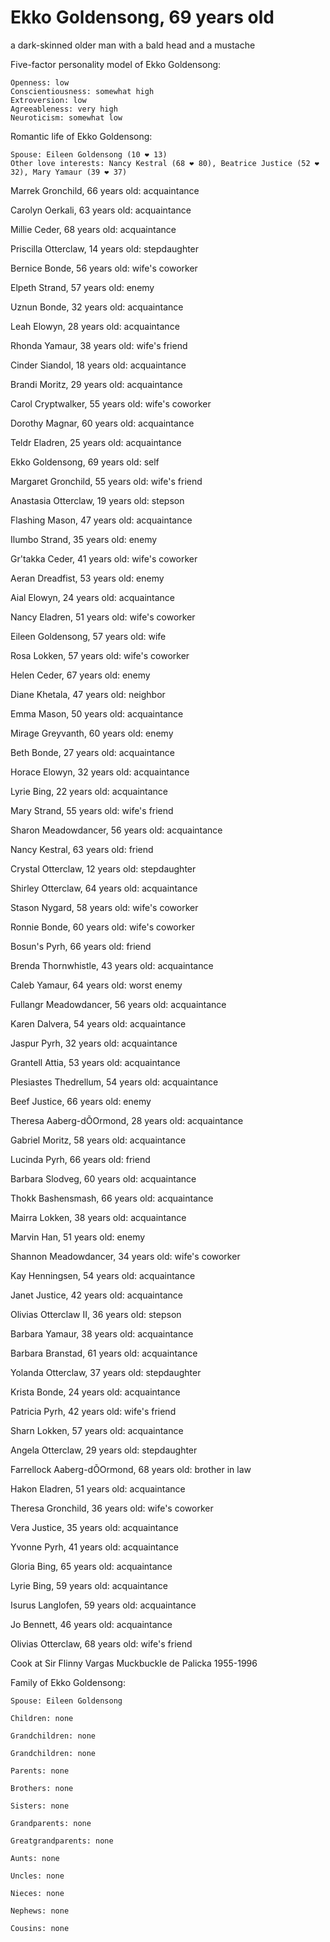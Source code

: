 # Ekko Goldensong, 69 years old
a dark-skinned older man with a bald head and a mustache

Five-factor personality model of Ekko Goldensong:

	Openness: low
	Conscientiousness: somewhat high
	Extroversion: low
	Agreeableness: very high
	Neuroticism: somewhat low


Romantic life of Ekko Goldensong:

	Spouse: Eileen Goldensong (10 ❤ 13)
	Other love interests: Nancy Kestral (68 ❤ 80), Beatrice Justice (52 ❤ 32), Mary Yamaur (39 ❤ 37)

Marrek Gronchild, 66 years old: acquaintance

Carolyn Oerkali, 63 years old: acquaintance

Millie Ceder, 68 years old: acquaintance

Priscilla Otterclaw, 14 years old: stepdaughter

Bernice Bonde, 56 years old: wife's coworker

Elpeth Strand, 57 years old: enemy

Uznun Bonde, 32 years old: acquaintance

Leah Elowyn, 28 years old: acquaintance

Rhonda Yamaur, 38 years old: wife's friend

Cinder Siandol, 18 years old: acquaintance

Brandi Moritz, 29 years old: acquaintance

Carol Cryptwalker, 55 years old: wife's coworker

Dorothy Magnar, 60 years old: acquaintance

Teldr Eladren, 25 years old: acquaintance

Ekko Goldensong, 69 years old: self

Margaret Gronchild, 55 years old: wife's friend

Anastasia Otterclaw, 19 years old: stepson

Flashing Mason, 47 years old: acquaintance

Ilumbo Strand, 35 years old: enemy

Gr'takka Ceder, 41 years old: wife's coworker

Aeran Dreadfist, 53 years old: enemy

Aial Elowyn, 24 years old: acquaintance

Nancy Eladren, 51 years old: wife's coworker

Eileen Goldensong, 57 years old: wife

Rosa Lokken, 57 years old: wife's coworker

Helen Ceder, 67 years old: enemy

Diane Khetala, 47 years old: neighbor

Emma Mason, 50 years old: acquaintance

Mirage Greyvanth, 60 years old: enemy

Beth Bonde, 27 years old: acquaintance

Horace Elowyn, 32 years old: acquaintance

Lyrie Bing, 22 years old: acquaintance

Mary Strand, 55 years old: wife's friend

Sharon Meadowdancer, 56 years old: acquaintance

Nancy Kestral, 63 years old: friend

Crystal Otterclaw, 12 years old: stepdaughter

Shirley Otterclaw, 64 years old: acquaintance

Stason Nygard, 58 years old: wife's coworker

Ronnie Bonde, 60 years old: wife's coworker

Bosun's Pyrh, 66 years old: friend

Brenda Thornwhistle, 43 years old: acquaintance

Caleb Yamaur, 64 years old: worst enemy

Fullangr Meadowdancer, 56 years old: acquaintance

Karen Dalvera, 54 years old: acquaintance

Jaspur Pyrh, 32 years old: acquaintance

Grantell Attia, 53 years old: acquaintance

Plesiastes Thedrellum, 54 years old: acquaintance

Beef Justice, 66 years old: enemy

Theresa Aaberg-dÕOrmond, 28 years old: acquaintance

Gabriel Moritz, 58 years old: acquaintance

Lucinda Pyrh, 66 years old: friend

Barbara Slodveg, 60 years old: acquaintance

Thokk Bashensmash, 66 years old: acquaintance

Mairra Lokken, 38 years old: acquaintance

Marvin Han, 51 years old: enemy

Shannon Meadowdancer, 34 years old: wife's coworker

Kay Henningsen, 54 years old: acquaintance

Janet Justice, 42 years old: acquaintance

Olivias Otterclaw II, 36 years old: stepson

Barbara Yamaur, 38 years old: acquaintance

Barbara Branstad, 61 years old: acquaintance

Yolanda Otterclaw, 37 years old: stepdaughter

Krista Bonde, 24 years old: acquaintance

Patricia Pyrh, 42 years old: wife's friend

Sharn Lokken, 57 years old: acquaintance

Angela Otterclaw, 29 years old: stepdaughter

Farrellock Aaberg-dÕOrmond, 68 years old: brother in law

Hakon Eladren, 51 years old: acquaintance

Theresa Gronchild, 36 years old: wife's coworker

Vera Justice, 35 years old: acquaintance

Yvonne Pyrh, 41 years old: acquaintance

Gloria Bing, 65 years old: acquaintance

Lyrie Bing, 59 years old: acquaintance

Isurus Langlofen, 59 years old: acquaintance

Jo Bennett, 46 years old: acquaintance

Olivias Otterclaw, 68 years old: wife's friend

Cook at Sir Flinny Vargas Muckbuckle de Palicka 1955-1996


Family of Ekko Goldensong:

	Spouse: Eileen Goldensong

	Children: none

	Grandchildren: none

	Grandchildren: none

	Parents: none

	Brothers: none

	Sisters: none

	Grandparents: none

	Greatgrandparents: none

	Aunts: none

	Uncles: none

	Nieces: none

	Nephews: none

	Cousins: none


